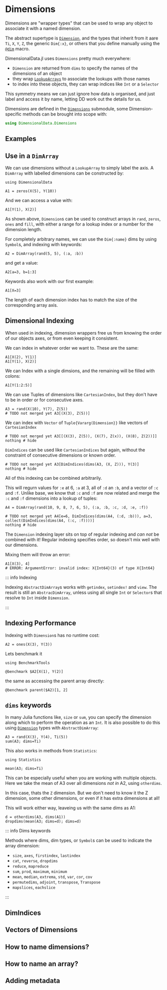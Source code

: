 # Dimensions

Dimensions are "wrapper types" that can be used to wrap any 
object to associate it with a named dimension.

The abstract supertype is [`Dimension`](@ref), and the types
that inherit from it aare `Ti`, `X`, `Y`, `Z`, the generic `Dim{:x}`, 
or others that you define manually using the [`@dim`](@ref) macro.

DimensionalData.jl uses `Dimensions` pretty much everywhere: 

- `Dimension` are returned from `dims` to specify the names of the dimensions of an object
- they wrap [`LookupArrays`](@ref) to associate the lookups with those names
- to index into these objects, they can wrap indices like `Int` or a `Selector` 

This symmetry means we can just ignore how data is organised, and
just label and access it by name, letting DD work out the details for us.

Dimensions are defined in the [`Dimensions`](@ref) submodule, some 
Dimension-specific methods can be brought into scope with:

```julia
using DimensionalData.Dimensions
```

## Examples

## Use in a `DimArray`

We can use dimensions without a `LookupArray` to simply label the axis.
A `DimArray` with labelled dimensions can be constructed by:

```@ansi dimensions
using DimensionalData

A1 = zeros(X(5), Y(10))
```

And we can access a value with:

```@ansi dimensions
A1[Y(1), X(2)]
```

As shown above, `Dimension`s can be used to construct arrays in `rand`, `zeros`,
`ones` and `fill`, with either a range for a lookup index or a number for the
dimension length.

For completely arbitrary names, we can use the `Dim{:name}` dims 
by using `Symbol`s, and indexing with keywords:

```@ansi dimensions
A2 = DimArray(rand(5, 5), (:a, :b))
```

and get a value:

```@ansi dimensions
A2[a=3, b=1:3]
```

Keywords also work with our first example:

```@ansi dimensions
A1[X=3]
```

The length of each dimension index has to match the size of the corresponding
array axis. 


## Dimensional Indexing

When used in indexing, dimension wrappers free us from knowing the 
order of our objects axes, or from even keeping it consistent. 

We can index in whatever order we want to. These are the same:

```@ansi dimensions
A1[X(2), Y(1)]
A1[Y(1), X(2)]
```

We can Index with a single dimsions, and the remaining will be filled with colons: 

```@ansi dimensions
A1[Y(1:2:5)]
```

We can use Tuples of dimensions like `CartesianIndex`, but they don't have to
be in order or for consecutive axes.

```@ansi dimensions
A3 = rand(X(10), Y(7), Z(5))
# TODO not merged yet A3[(X(3), Z(5))]
```

We can index with `Vector` of `Tuple{Vararg(Dimension}}` like vectors of
`CartesianIndex`

```@ansi dimensions
# TODO not merged yet A3[[(X(3), Z(5)), (X(7), Z(x)), (X(8), Z(2))]]
nothing # hide
```

`DimIndices` can be used like `CartesianIndices` but again, without the 
constraint of consecutive dimensions or known order.

```@ansi dimensions
# TODO not merged yet A3[DimIndices(dims(A3, (X, Z))), Y(3)]
nothing # hide
```

All of this indexing can be combined arbitrarily.

This will regurn values for `:e` at 6, `:a` at 3, all of `:d` an `:b`, and a vector of `:c` 
and `:f`. Unlike base, we know that `:c` and `:f` are now related and merge the `:c` and `:f`
dimensions into a lookup of tuples:

```@ansi dimensions
A4 = DimArray(rand(10, 9, 8, 7, 6, 5), (:a, :b, :c, :d, :e, :f))

# TODO not merged yet A4[e=6, DimIndices(dims(A4, (:d, :b))), a=3, collect(DimIndices(dims(A4, (:c, :f))))] 
nothing # hide
```

The `Dimension` indexing layer sits on top of regular indexing and _can not_ be combined 
with it! Regular indexing specifies order, so doesn't mix well with our dimensions.

Mixing them will throw an error:

```@example dimensions
A1[X(3), 4]
# ERROR: ArgumentError: invalid index: X{Int64}(3) of type X{Int64}
```

::: info Indexing

Indexing `AbstractDimArray`s works with `getindex`, `setindex!` and
`view`. The result is still an `AbstracDimArray`, unless using all single
`Int` or `Selector`s that resolve to `Int` inside `Dimension`.

:::


## Indexing Performance

Indexing with `Dimension`s has no runtime cost:

```@ansi dimensions
A2 = ones(X(3), Y(3))
```

Lets benchmark it

```@example dimensions
using BenchmarkTools
```

```@ansi dimensions
@benchmark $A2[X(1), Y(2)]
```

the same as accessing the parent array directly:

```@ansi dimensions
@benchmark parent($A2)[1, 2]
```


## `dims` keywords

In many Julia functions like, `size` or `sum`, you can specify the dimension
along which to perform the operation as an `Int`. It is also possible to do this
using [`Dimension`](@ref) types with `AbstractDimArray`:

````@ansi dimensions
A3 = rand(X(3), Y(4), Ti(5))
sum(A3; dims=Ti)
````

This also works in methods from `Statistics`:

````@example dimensions
using Statistics
````

````@ansi dimensions
mean(A3; dims=Ti)
````

This can be especially useful when you are working with multiple objects.
Here we take the mean of A3 over all dimensions _not in_ A2, using `otherdims`.

In this case, thats the `Z` dimension. But we don't need to know it the Z 
dimension, some other dimensions, or even if it has extra dimensions at all!

This will work either way, leaveing us with the same dims as A1:

````@ansi dimensions
d = otherdims(A3, dims(A1))
dropdims(mean(A3; dims=d); dims=d)
````

::: info Dims keywords

Methods where dims, dim types, or `Symbol`s can be used to indicate the array dimension:

- `size`, `axes`, `firstindex`, `lastindex`
- `cat`, `reverse`, `dropdims`
- `reduce`, `mapreduce`
- `sum`, `prod`, `maximum`, `minimum`
- `mean`, `median`, `extrema`, `std`, `var`, `cor`, `cov`
- `permutedims`, `adjoint`, `transpose`, `Transpose`
- `mapslices`, `eachslice`

:::


## DimIndices
## Vectors of Dimensions

## How to name dimensions?
## How to name an array?
## Adding metadata

